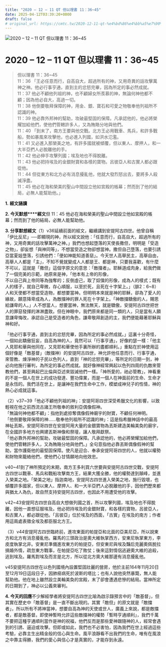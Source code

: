 ```yaml
---
title: "2020 – 12 – 11 QT 但以理書 11：36~45"
date: 2025-04-12T03:39:20+0800
draft: false
# original_url: https://cmtc.tw/2020-12-11-qt-%e4%bd%86%e4%bb%a5%e7%90%86%e6%9b%b8-11%ef%bc%9a3645
---
```


![2020 – 12 – 11 QT 但以理書 11：36\~45](/images/qt.jpg   "2020 – 12 – 11 QT 但以理書 11：36\~45")

# 2020 – 12 – 11 QT 但以理書 11：36\~45

> 但以理書 11：36\~45  
> 11：36 「王必任意而行，自高自大，超過所有的神，又用奇異的話攻擊萬神之神。他必行事亨通，直到主的忿怒完畢，因為所定的事必然成就。  
> 11：37 他必不顧他列祖的神，也不顧婦女所羨慕的神，無論何神他都不顧；因為他必自大，高過一切。  
> 11：38 他倒要敬拜保障的神，用金、銀、寶石和可愛之物敬奉他列祖所不認識的神。  
> 11：39 他必靠外邦神的幫助，攻破最堅固的保障。凡承認他的，他必將榮耀加給他們，使他們管轄許多人，又為賄賂分地與他們。  
> 11：40 「到末了，南方王要與他交戰。北方王必用戰車、馬兵，和許多戰船，勢如暴風來攻擊他，也必進入列國，如洪水氾濫。  
> 11：41 又必進入那榮美之地，有許多國就被傾覆，但以東人、摩押人，和一大半亞捫人必脫離他的手。  
> 11：42 他必伸手攻擊列國；埃及地也不得脫離。  
> 11：43 他必把持埃及的金銀財寶和各樣的寶物。呂彼亞人和古實人都必跟從他。  
> 11：44 但從東方和北方必有消息擾亂他，他就大發烈怒出去，要將多人殺滅淨盡。  
> 11：45 他必在海和榮美的聖山中間設立他如宮殿的帳幕；然而到了他的結局，必無人能幫助他。」

**1.** **經文誦讀**

**2. 今天默想****經文**但 11：45 他必在海和榮美的聖山中間設立他如宮殿的帳幕；然而到了他的結局，必無人能幫助他。

**3. 分享默想經文**（1）v36延續前面的經文，繼續講到安提阿古四世。他曾自稱「伊比反尼」──即顯現的神，所以經文說他：「任意而行，自高自大，超過所有的神，又用奇異的話攻擊萬神之神。」我們也想起墮落的天使長撒但，明明是「受造之物」，卻妄想「與神同等」，不想當受造之物卻想當神。撒但自己墮落，也要引誘亞當夏娃墮落，引誘他們：「便如神能知道善惡」。今天世人高舉民主，高舉自由，高舉人人都是「主」，不知不覺就變成人人都是王、都是神，只要我喜歡，有什麼不可以，這就是「撒但」這個字原文的意思：「敵擋者」。耶穌道成肉身，給我們做了一個完美的示範，祂原來是神，「他本有上帝的形像，  
不以自己與上帝同等為強奪的；反倒虛己，取了奴僕的形像，成為人的樣式；既有人的樣子，就自己卑微，存心順服，以至於死，且死在十字架上。」（腓2：6\~8）人和天使都不想當受造物，都想要當神。但明明本來就是神的耶穌，卻為了愛人的緣故，願意降卑成為人，為敵擋神的罪人死在十字架上。「神敵擋驕傲的人，賜恩給謙卑的人。」人不想當人，想要當神，無法無天，就是驕傲，安提阿古四世把世人的罪惡發揮的淋淋盡致。但在神眼中，我們原來都是同一類的人，只是當有人願意謙卑悔改，承認自己是受造者的角色，謙卑敬拜創造的主，我們便能藉著耶穌與神和好。

「他必行事亨通，直到主的忿怒完畢，因為所定的事必然成就。」這裏十分奇怪，一個如此驕傲狂妄，自高為神的人，竟然可以「行事亨通」，好像約瑟一樣：「他主人見耶和華與他同在，又見耶和華使他手裏所辦的盡都順利。」重點在於神使用這個好像是「敵基督」（敵擋神）的安提阿古四世，神允許他任意而行、行事亨通，來管教、煉淨神的子民以色列人，直到「神的忿怒完畢」，等所定的日期一到，神必向他施行審判，為所定的事必然成就。就好像神經常興起以色列四周的仇敵來管教他們，甚至興起巴比倫與亞述來毀滅他們一樣。「神所愛的，祂必管教」，神看重的不是一個人在世上的成功發達、豐功偉業，而是一個人在神面前的生命、生命才是永恆的。我們活在世上，是讓神在我們生命中工作，模塑成神兒子的性情，神的熱心必成就這事。

（2）v37\~39「他必不顧他列祖的神」：安提阿哥四世深受希臘文化的影響，以致輕視在他之前西流古諸王所敬奉的敘利亞偶像假神。  
「無論何神他都不顧」：指他到處掠奪偶像假神廟宇的財寶，不顧任何神明。  
「他倒要敬拜保障的神……敬奉他列祖所不認識的神」：這是指希臘神話中的最高神祉丟斯。安提阿哥四世在安提阿用大量的金銀寶物為丟斯建造美輪美奐的廟宇，在全國許多地方也興建丟斯神像和祭壇，讓人敬拜獻祭。  
「他必靠外邦神的幫助，攻破最堅固的保障。凡承認他的，他必將榮耀加給他們，使他們管轄許多人，又為賄賂分地與他們。」全句意指他必靠丟斯偶像假神的幫助，當作護衛他的最堅固保障。使凡是迎合、奉承安提阿哥四世的人，他就以權勢和財物來籠絡他們，使他們心甘情願地向他效忠。

v40\~41到了神所預定的末期，南方王多利買六世要與安提阿古四世交戰，安提阿古四世以戰車、馬兵和戰船攻擊南方王，結果大獲全勝，他的權勢達到顛峰，並進入榮美之地。「榮美之地」指迦南地，安提阿古四世進入榮美之地，施行毀壞，也傾覆許多國家，但以東人、摩押人、和一大半亞捫人必脫離他的手，因他們歷來都與猶太人為仇，故自然支持安提阿古四世，也因此不用遭受他的攻擊。

v42\~43安提阿古四世自高自大想做列國之首，所以攻擊列國，埃及地也不得脫離，因他一直想征服埃及。他必把持埃及的金銀財寶，和各樣的寶物，呂彼亞人，和古實人，都必跟從他。「呂彼亞」位於埃及的西面，「古實」在埃及的南方；作者用這兩處表徵全埃及都臣服北方王。

（3）v44安提阿古四世臨終前，進攻東面的帕提亞和北面的亞美尼亞，所以說東方和北方有消息擾亂他。羅馬的三頭政治是奧大維執掌西方，安東尼執掌東方，李皮度執掌北非。安東尼準備進攻東方的帕提亞，但安東尼與埃及豔后克麗奧佩脫拉搞婚外情，疏忽東方戰事，在帕提亞吃了敗仗；後來這對情侶逃避奧大維的追殺，逃到埃及。羅馬對埃及而言是北方，所以從北方奧大維那邊有消息擾亂他。

v45安提阿古四世在以色列國境內設置堅固壯麗的營房，他於主前164年11月20日至12月19日這段日子，因肺癆病死於波斯的塔比；也有人說他突然暴斃，無人能幫助他。他在地上雖然設立美輪美奐的宮殿，末了卻會遭遇悲慘的結局。當神所定的日期到了，神必以公義來審判。

**4. 今天的回應**不少解經學者將安提阿古四世比喻為啟示錄預言中的「敵基督」，但其實在歷史中「敵基督」是一直不斷出現的。其實「敵但」的原文就是「敵擋者」，所以所有不將神當神，想要自高為神的天使或世人，廣義上來說，都是敵擋者，都是敵基督。即使神暫時允許這些敵擋神的權勢「暫時亨通順利」，我們千萬不要把這種亨通順利當作是神的祝福，他們反而是那些愛神跟隨神的人，經常會遇到的引誘、逼迫或攻擊。但即或如此，我們也不必害怕，因為我們在世上經過這些考驗，必靠主生出精金般的信心與生命。風平浪靜看不出我們的生命，唯有在風浪之中靠主得勝，我們的愛心與信心才是真實的，才能存到永遠。